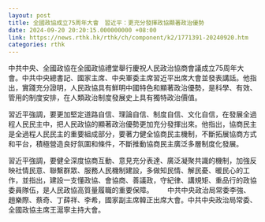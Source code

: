 ```yaml
---
layout: post
title: 全國政協成立75周年大會　習近平：更充分發揮政協顯著政治優勢
date: 2024-09-20 20:20:15.000000000 +08:00
link: https://news.rthk.hk/rthk/ch/component/k2/1771391-20240920.htm
categories: rthk
---
```


中共中央、全國政協在全國政協禮堂舉行慶祝人民政治協商會議成立75周年大會。中共中央總書記、國家主席、中央軍委主席習近平出席大會並發表講話。他指出，實踐充分證明，人民政協具有鮮明中國特色和顯著政治優勢，是科學、有效、管用的制度安排，在人類政治制度發展史上具有獨特政治價值。

習近平強調，要更加堅定道路自信、理論自信、制度自信、文化自信，在發展全過程人民民主中，把人民政協的顯著政治優勢更加充分發揮出來。他指出，協商民主是全過程人民民主的重要組成部分，要著力健全協商民主機制，不斷拓展協商方式和平台，積極營造良好氛圍和條件，不斷推動協商民主廣泛多層制度化發展。

習近平強調，要健全深度協商互動、意見充分表達、廣泛凝聚共識的機制，加強反映社情民意、聯繫群眾、服務人民機制建設，多做知民情、解民憂、暖民心的工作，並指出，建設一支懂政協、會協商、善議政，守紀律、講規矩、重品行的政協委員隊伍，是人民政協高質量履職的重要保障。　
　
中共中央政治局常委李強、趙樂際、蔡奇、丁薛祥、李希，國家副主席韓正出席大會。中共中央政治局常委、全國政協主席王滬寧主持大會。
